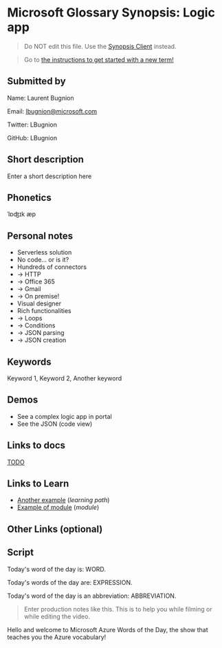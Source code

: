# Microsoft Glossary Synopsis: Logic app

> Do NOT edit this file. Use the [Synopsis Client](https://aka.ms/glossary/edit-synopsis) instead.

> Go to [the instructions to get started with a new term!](https://github.com/lbugnion/ms-glossary/blob/master/instructions/getting-started.md)

## Submitted by

Name: Laurent Bugnion

Email: lbugnion@microsoft.com

Twitter: LBugnion

GitHub: LBugnion

## Short description

Enter a short description here

## Phonetics

ˈlɒʤɪk æp

## Personal notes

- Serverless solution
- No code… or is it?
- Hundreds of connectors
- -> HTTP
- -> Office 365
- -> Gmail
- -> On premise!
- Visual designer
- Rich functionalities
- -> Loops
- -> Conditions
- -> JSON parsing
- -> JSON creation

## Keywords

Keyword 1, Keyword 2, Another keyword

## Demos

- See a complex logic app in portal
- See the JSON (code view)

## Links to docs

[TODO](https://azure.microsoft.com/en-us/services/logic-apps/)

## Links to Learn

- [Another example](https://docs.microsoft.com/learn/paths/create-serverless-applications) (*learning path*)
- [Example of module](https://docs.microsoft.com/learn/modules/shift-nodejs-express-apis-serverless) (*module*)

## Other Links (optional)

## Script

Today's word of the day is: WORD.

Today's words of the day are: EXPRESSION.

Today's word of the day is an abbreviation: ABBREVIATION.

> Enter production notes like this. This is to help you while filming or while editing the video.

Hello and welcome to Microsoft Azure Words of the Day, the show that teaches you the Azure vocabulary!
